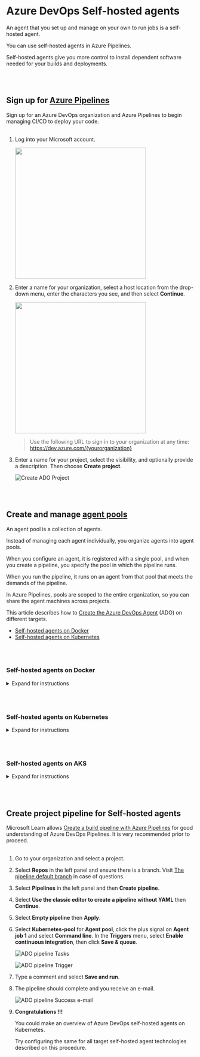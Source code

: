 # Azure DevOps Self-hosted agents

An agent that you set up and manage on your own to run jobs is a self-hosted agent.

You can use self-hosted agents in Azure Pipelines.

Self-hosted agents give you more control to install dependent software needed for your builds and deployments.

<br><br>
## Sign up for [Azure Pipelines](https://learn.microsoft.com/en-us/azure/devops/pipelines/get-started/pipelines-sign-up?view=azure-devops)

Sign up for an Azure DevOps organization and Azure Pipelines to begin managing CI/CD to deploy your code.<br><br>

1. Log into your Microsoft account.

   <img src="./images/ado-microsoft_account.png" width="350">

2. Enter a name for your organization, select a host location from the drop-down menu, enter the characters you see, and then select **Continue**.

   <img src="./images/ado-organization.png" width="350">

   > Use the following URL to sign in to your organization at any time: https://dev.azure.com/{yourorganization}

3. Enter a name for your project, select the visibility, and optionally provide a description. Then choose **Create project**.

   ![Create ADO Project](/images/ado-create_project.png)


<br><br>
## Create and manage [agent pools](https://learn.microsoft.com/en-us/azure/devops/pipelines/agents/pools-queues?view=azure-devops&tabs=yaml%2Cbrowser#create-agent-pools)

An agent pool is a collection of agents.

Instead of managing each agent individually, you organize agents into agent pools.

When you configure an agent, it is registered with a single pool, and when you create a pipeline, you specify the pool in which the pipeline runs.

When you run the pipeline, it runs on an agent from that pool that meets the demands of the pipeline.

In Azure Pipelines, pools are scoped to the entire organization, so you can share the agent machines across projects.

This article describes how to [Create the Azure DevOps Agent](https://learn.microsoft.com/en-us/azure/devops/pipelines/agents/pools-queues?view=azure-devops&tabs=yaml%2Cbrowser#create-agent-pools) (ADO) on different targets.

- [Self-hosted agents on Docker](#self-hosted-agents-on-docker)
- [Self-hosted agents on Kubernetes](#self-hosted-agents-on-kubernetes)


<br><br>
### Self-hosted agents on **Docker**

<details>
<summary>Expand for instructions</summary>

<br><br>
To be successful and get the most of this section, you are encouraged to have the [Docker Runtime](https://docs.docker.com/docker-for-windows/install/) ready.
<br><br>

1. Go to your organization and select **Organization settings**.

   ![ADO Organization Settings](/images/ado-organization_settings.png)

2. Select **Agent pools** in the left panel under **Pipelines**.

   ![ADO Organization Settings Agent pools](/images/ado-organization_settings-agent_pools.png)

3. Select **Add pool**.

4. Select **Self-hosted** for **Pool type**, type **Docker-pool** as the **Name** of the agent pool and select **Create**.

   <img src="./images/docker-organization_settings-agent_pools-add.png" width="350">

5. Create in your machine a directory of your choice and navigate into it.

   > Picture for example only.

   ![Doker dir](/images/docker-local_dir.png)

6. Save the following content to file **```Dockerfile```**.

   ```
   FROM ubuntu:20.04
   RUN DEBIAN_FRONTEND=noninteractive apt-get update
   RUN DEBIAN_FRONTEND=noninteractive apt-get upgrade -y

   RUN DEBIAN_FRONTEND=noninteractive apt-get install -y -qq --no-install-recommends \
       apt-transport-https \
       apt-utils \
       ca-certificates \
       curl \
       git \
       iputils-ping \
       jq \
       lsb-release \
       software-properties-common

   RUN curl -sL https://aka.ms/InstallAzureCLIDeb | bash

   # Can be 'linux-x64', 'linux-arm64', 'linux-arm', 'rhel.6-x64'.
   ENV TARGETARCH=linux-x64

   WORKDIR /azp

   COPY ./start.sh .
   RUN chmod +x start.sh

   ENTRYPOINT [ "./start.sh" ]
   ```

7. Save the following content to file **```start.sh```**.

   ```
   #!/bin/bash
   set -e

   if [ -z "$AZP_URL" ]; then
       echo 1>&2 "error: missing AZP_URL environment variable"
       exit 1
   fi

   if [ -z "$AZP_TOKEN_FILE" ]; then
       if [ -z "$AZP_TOKEN" ]; then
           echo 1>&2 "error: missing AZP_TOKEN environment variable"
           exit 1
       fi

       AZP_TOKEN_FILE=/azp/.token
       echo -n $AZP_TOKEN > "$AZP_TOKEN_FILE"
   fi

   unset AZP_TOKEN

   if [ -n "$AZP_WORK" ]; then
       mkdir -p "$AZP_WORK"
   fi

   export AGENT_ALLOW_RUNASROOT="1"

   cleanup() {
       if [ -e config.sh ]; then
           print_header "Cleanup. Removing Azure Pipelines agent..."

           # If the agent has some running jobs, the configuration removal process will fail.
           # So, give it some time to finish the job.
           while true; do
               ./config.sh remove --unattended --auth PAT --token $(cat "$AZP_TOKEN_FILE") && break

               echo "Retrying in 30 seconds..."
               sleep 30
           done
       fi
   }

   print_header() {
       lightcyan='\033[1;36m'
       nocolor='\033[0m'
       echo -e "${lightcyan}$1${nocolor}"
   }

   # Let the agent ignore the token env variables
   export VSO_AGENT_IGNORE=AZP_TOKEN,AZP_TOKEN_FILE

   print_header "1. Determining matching Azure Pipelines agent..."

   AZP_AGENT_PACKAGES=$(curl -LsS \
       -u user:$(cat "$AZP_TOKEN_FILE") \
       -H 'Accept:application/json;' \
       "$AZP_URL/_apis/distributedtask/packages/agent?platform=$TARGETARCH&top=1")

   AZP_AGENT_PACKAGE_LATEST_URL=$(echo "$AZP_AGENT_PACKAGES" | jq -r '.value[0].downloadUrl')

   if [ -z "$AZP_AGENT_PACKAGE_LATEST_URL" -o "$AZP_AGENT_PACKAGE_LATEST_URL" == "null" ]; then
       echo 1>&2 "error: could not determine a matching Azure Pipelines agent"
       echo 1>&2 "check that account '$AZP_URL' is correct and the token is valid for that account"
       exit 1
   fi

   print_header "2. Downloading and extracting Azure Pipelines agent..."

   curl -LsS $AZP_AGENT_PACKAGE_LATEST_URL | tar -xz & wait $!

   source ./env.sh

   print_header "3. Configuring Azure Pipelines agent..."

   ./config.sh --unattended \
       --agent "${AZP_AGENT_NAME:-$(hostname)}" \
       --url "$AZP_URL" \
       --auth PAT \
       --token $(cat "$AZP_TOKEN_FILE") \
       --pool "${AZP_POOL:-Default}" \
       --work "${AZP_WORK:-_work}" \
       --replace \
       --acceptTeeEula & wait $!

   print_header "4. Running Azure Pipelines agent..."

   trap 'cleanup; exit 0' EXIT
   trap 'cleanup; exit 130' INT
   trap 'cleanup; exit 143' TERM

   chmod +x ./run-docker.sh

   # To be aware of TERM and INT signals call run.sh
   # Running it with the --once flag at the end will shut down the agent after the build is executed
   ./run-docker.sh "$@" & wait $!
   ```

8. Build the container and push it into a Container Registry repository of your choice.

   ```console
   docker build -t kledsonhugo/adoagent:latest .
   docker push kledsonhugo/adoagent:latest
   ```

   > **Warning**

   > Replace ```kledsonhugo``` by your Container Registry account.

9. Run the container.

   ```console
   docker run \
       -e AZP_URL=$AZP_URL \
       -e AZP_TOKEN=$AZP_TOKEN \
       -e AZP_POOL=Docker-pool \
       kledsonhugo/adoagent:latest
   ```

   > **Warning**

   > You need replace ```$AZP_URL``` and ```$AZP_TOKEN``` with your ADO url and token.

   > Replace ```kledsonhugo``` by your Container Registry account.

   | Env Var | Description |
   |----------|---------------|
   | `AZP_URL` | The URL of the Azure DevOps or Azure DevOps Server instance. |
   | `AZP_TOKEN` | [Personal Access Token](https://learn.microsoft.com/en-us/azure/devops/organizations/accounts/use-personal-access-tokens-to-authenticate?view=azure-devops&amp%3Btabs=Windows&tabs=Windows) (PAT) with Agent Pools (read, manage) scope, created by a user who has permission to configure agents, at AZP_URL. |

10. Go to your **Organization settings**, select **Agent pools** and select **Docker-pool**.

11. You should now see your Docker containers connected in the **Agents** menu.

    ![ADO agent pool with connected agent](/images/docker-agents_connected.png)

    > You can run multiple containers in paralel as you want. In the picture there are 2 running as example.

</details>

<br><br>
### Self-hosted agents on **Kubernetes**

<details>
<summary>Expand for instructions</summary>

<br><br>
A [Kubernetes](https://kubernetes.io/docs/tasks/tools/) active software is required to perform this setion.
<br><br>

1. Go to your organization and select **Organization settings**.

   ![ADO Organization Settings](/images/ado-organization_settings.png)

2. Select **Agent pools** in the left panel under **Pipelines**.

   ![ADO Organization Settings Agent pools](/images/ado-organization_settings-agent_pools.png)

3. Select **Add pool**.

4. Select **Self-hosted** for **Pool type**, type **Kubernetes-pool** as the **Name** of the agent pool and select **Create**.

   <img src="./images/kubernetes-organization_settings-agent_pools-add.png" width="350">

5. Create in your machine a directory of your choice and navigate into it.

   > Picture for example only.

   ![Doker dir](/images/kubernetes-local_dir.png)

6. Save the following content to file **```Dockerfile```**.

   ```
   FROM ubuntu:20.04
   RUN DEBIAN_FRONTEND=noninteractive apt-get update
   RUN DEBIAN_FRONTEND=noninteractive apt-get upgrade -y

   RUN DEBIAN_FRONTEND=noninteractive apt-get install -y -qq --no-install-recommends \
       apt-transport-https \
       apt-utils \
       ca-certificates \
       curl \
       git \
       iputils-ping \
       jq \
       lsb-release \
       software-properties-common

   RUN curl -sL https://aka.ms/InstallAzureCLIDeb | bash

   # Can be 'linux-x64', 'linux-arm64', 'linux-arm', 'rhel.6-x64'.
   ENV TARGETARCH=linux-x64

   WORKDIR /azp

   COPY ./start.sh .
   RUN chmod +x start.sh

   ENTRYPOINT [ "./start.sh" ]
   ```

7. Save the following content to file **```start.sh```**.

   ```
   #!/bin/bash
   set -e

   if [ -z "$AZP_URL" ]; then
       echo 1>&2 "error: missing AZP_URL environment variable"
       exit 1
   fi

   if [ -z "$AZP_TOKEN_FILE" ]; then
       if [ -z "$AZP_TOKEN" ]; then
           echo 1>&2 "error: missing AZP_TOKEN environment variable"
           exit 1
       fi

       AZP_TOKEN_FILE=/azp/.token
       echo -n $AZP_TOKEN > "$AZP_TOKEN_FILE"
   fi

   unset AZP_TOKEN

   if [ -n "$AZP_WORK" ]; then
       mkdir -p "$AZP_WORK"
   fi

   export AGENT_ALLOW_RUNASROOT="1"

   cleanup() {
       if [ -e config.sh ]; then
           print_header "Cleanup. Removing Azure Pipelines agent..."

           # If the agent has some running jobs, the configuration removal process will fail.
           # So, give it some time to finish the job.
           while true; do
               ./config.sh remove --unattended --auth PAT --token $(cat "$AZP_TOKEN_FILE") && break

               echo "Retrying in 30 seconds..."
               sleep 30
           done
       fi
   }

   print_header() {
       lightcyan='\033[1;36m'
       nocolor='\033[0m'
       echo -e "${lightcyan}$1${nocolor}"
   }

   # Let the agent ignore the token env variables
   export VSO_AGENT_IGNORE=AZP_TOKEN,AZP_TOKEN_FILE

   print_header "1. Determining matching Azure Pipelines agent..."

   AZP_AGENT_PACKAGES=$(curl -LsS \
       -u user:$(cat "$AZP_TOKEN_FILE") \
       -H 'Accept:application/json;' \
       "$AZP_URL/_apis/distributedtask/packages/agent?platform=$TARGETARCH&top=1")

   AZP_AGENT_PACKAGE_LATEST_URL=$(echo "$AZP_AGENT_PACKAGES" | jq -r '.value[0].downloadUrl')

   if [ -z "$AZP_AGENT_PACKAGE_LATEST_URL" -o "$AZP_AGENT_PACKAGE_LATEST_URL" == "null" ]; then
       echo 1>&2 "error: could not determine a matching Azure Pipelines agent"
       echo 1>&2 "check that account '$AZP_URL' is correct and the token is valid for that account"
       exit 1
   fi

   print_header "2. Downloading and extracting Azure Pipelines agent..."

   curl -LsS $AZP_AGENT_PACKAGE_LATEST_URL | tar -xz & wait $!

   source ./env.sh

   print_header "3. Configuring Azure Pipelines agent..."

   ./config.sh --unattended \
       --agent "${AZP_AGENT_NAME:-$(hostname)}" \
       --url "$AZP_URL" \
       --auth PAT \
       --token $(cat "$AZP_TOKEN_FILE") \
       --pool "${AZP_POOL:-Default}" \
       --work "${AZP_WORK:-_work}" \
       --replace \
       --acceptTeeEula & wait $!

   print_header "4. Running Azure Pipelines agent..."

   trap 'cleanup; exit 0' EXIT
   trap 'cleanup; exit 130' INT
   trap 'cleanup; exit 143' TERM

   chmod +x ./run-docker.sh

   # To be aware of TERM and INT signals call run.sh
   # Running it with the --once flag at the end will shut down the agent after the build is executed
   ./run-docker.sh "$@" & wait $!
   ```

8. Build the container and push it into a Container Registry repository of your choice.

   ```console
   docker build -t kledsonhugo/adoagent:latest .
   docker push kledsonhugo/adoagent:latest
   ```

   > **Warning**

   > Replace ```kledsonhugo``` by your Container Registry account.

9. Save the following content to file **```deployment.yml```**.

   ```
   apiVersion: apps/v1
   kind: Deployment
   metadata:
   name: adoagent-deployment
   spec:
   selector:
       matchLabels:
       app: adoagent
   replicas: 2
   template:
       metadata:
       labels:
           app: adoagent
       spec:
       containers:
       - name: adoagent
           image: kledsonhugo/adoagent:latest
           env:
           - name: AZP_URL
             value: https://dev.azure.com/csu-csa-appinnovation
           - name: AZP_TOKEN
             value: XXXXXXXXXXXXXXXXXXXXXXXXXXXXX
           - name: AZP_POOL
             value: Kubernetes-pool
   ```

   > **Warning**

   > You need replace values for vars ```AZP_URL``` and ```AZP_TOKEN``` with your ADO url and token.

   > Replace ```kledsonhugo``` by your Container Registry account.

   | Env Var | Description |
   |----------|---------------|
   | `AZP_URL` | The URL of the Azure DevOps or Azure DevOps Server instance. |
   | `AZP_TOKEN` | [Personal Access Token](https://learn.microsoft.com/en-us/azure/devops/organizations/accounts/use-personal-access-tokens-to-authenticate?view=azure-devops&amp%3Btabs=Windows&tabs=Windows) (PAT) with Agent Pools (read, manage) scope, created by a user who has permission to configure agents, at AZP_URL. |

10. Deploy the Kubernetes pods.

    ```console
    kubectl apply -f deployment.yml
    ```

11. Validate if the Kubernetes pods are running with command ```kubectl get pods -o wide```.

    ![ADO agent running](/images/kubernetes-pods_running.png)

12. Go to your **Organization settings**, select **Agent pools** and select **Kubernetes-pool**.

13. You should now see your Kubernetes pods connected in the **Agents** menu.

    ![ADO agent connected](/images/kubernetes-agents_connected.png)

    > You can run multiple pods as you want. In the picture there are 2 online as example only.

</details>

<br><br>
### Self-hosted agents on **AKS**

<details>
<summary>Expand for instructions</summary>

<br><br>
The [Azure Command-Line Interface (CLI)](https://learn.microsoft.com/en-us/cli/azure/what-is-azure-cli) is required to perform this section.
<br><br>

1. Go to your organization and select **Organization settings**.

   ![ADO Organization Settings](/images/ado-organization_settings.png)

2. Select **Agent pools** in the left panel under **Pipelines**.

   ![ADO Organization Settings Agent pools](/images/ado-organization_settings-agent_pools.png)

3. Select **Add pool**.

4. Select **Self-hosted** for **Pool type**, type **AKS-pool** as the **Name** of the agent pool and select **Create**.

   <img src="./images/aks-organization_settings-agent_pools-add.png" width="350">

5. Create in your machine a directory of your choice and navigate into it.

   > Picture for example only.

   ![Doker dir](/images/aks-local_dir.png)

6. Save the following content to file **```Dockerfile```**.

   ```
   FROM ubuntu:20.04
   RUN DEBIAN_FRONTEND=noninteractive apt-get update
   RUN DEBIAN_FRONTEND=noninteractive apt-get upgrade -y

   RUN DEBIAN_FRONTEND=noninteractive apt-get install -y -qq --no-install-recommends \
       apt-transport-https \
       apt-utils \
       ca-certificates \
       curl \
       git \
       iputils-ping \
       jq \
       lsb-release \
       software-properties-common

   RUN curl -sL https://aka.ms/InstallAzureCLIDeb | bash

   # Can be 'linux-x64', 'linux-arm64', 'linux-arm', 'rhel.6-x64'.
   ENV TARGETARCH=linux-x64

   WORKDIR /azp

   COPY ./start.sh .
   RUN chmod +x start.sh

   ENTRYPOINT [ "./start.sh" ]
   ```

7. Save the following content to file **```start.sh```**.

   ```
   #!/bin/bash
   set -e

   if [ -z "$AZP_URL" ]; then
       echo 1>&2 "error: missing AZP_URL environment variable"
       exit 1
   fi

   if [ -z "$AZP_TOKEN_FILE" ]; then
       if [ -z "$AZP_TOKEN" ]; then
           echo 1>&2 "error: missing AZP_TOKEN environment variable"
           exit 1
       fi

       AZP_TOKEN_FILE=/azp/.token
       echo -n $AZP_TOKEN > "$AZP_TOKEN_FILE"
   fi

   unset AZP_TOKEN

   if [ -n "$AZP_WORK" ]; then
       mkdir -p "$AZP_WORK"
   fi

   export AGENT_ALLOW_RUNASROOT="1"

   cleanup() {
       if [ -e config.sh ]; then
           print_header "Cleanup. Removing Azure Pipelines agent..."

           # If the agent has some running jobs, the configuration removal process will fail.
           # So, give it some time to finish the job.
           while true; do
           ./config.sh remove --unattended --auth PAT --token $(cat "$AZP_TOKEN_FILE") && break

           echo "Retrying in 30 seconds..."
           sleep 30
           done
       fi
   }

   print_header() {
       lightcyan='\033[1;36m'
       nocolor='\033[0m'
       echo -e "${lightcyan}$1${nocolor}"
   }

   # Let the agent ignore the token env variables
   export VSO_AGENT_IGNORE=AZP_TOKEN,AZP_TOKEN_FILE

   print_header "1. Determining matching Azure Pipelines agent..."

   AZP_AGENT_PACKAGES=$(curl -LsS \
       -u user:$(cat "$AZP_TOKEN_FILE") \
       -H 'Accept:application/json;' \
       "$AZP_URL/_apis/distributedtask/packages/agent?platform=$TARGETARCH&top=1")

   AZP_AGENT_PACKAGE_LATEST_URL=$(echo "$AZP_AGENT_PACKAGES" | jq -r '.value[0].downloadUrl')

   if [ -z "$AZP_AGENT_PACKAGE_LATEST_URL" -o "$AZP_AGENT_PACKAGE_LATEST_URL" == "null" ]; then
       echo 1>&2 "error: could not determine a matching Azure Pipelines agent"
       echo 1>&2 "check that account '$AZP_URL' is correct and the token is valid for that account"
       exit 1
   fi

   print_header "2. Downloading and extracting Azure Pipelines agent..."

   curl -LsS $AZP_AGENT_PACKAGE_LATEST_URL | tar -xz & wait $!

   source ./env.sh

   print_header "3. Configuring Azure Pipelines agent..."

   ./config.sh --unattended \
       --agent "${AZP_AGENT_NAME:-$(hostname)}" \
       --url "$AZP_URL" \
       --auth PAT \
       --token $(cat "$AZP_TOKEN_FILE") \
       --pool "${AZP_POOL:-Default}" \
       --work "${AZP_WORK:-_work}" \
       --replace \
       --acceptTeeEula & wait $!

   print_header "4. Running Azure Pipelines agent..."

   trap 'cleanup; exit 0' EXIT
   trap 'cleanup; exit 130' INT
   trap 'cleanup; exit 143' TERM

   chmod +x ./run-docker.sh

   # To be aware of TERM and INT signals call run.sh
   # Running it with the --once flag at the end will shut down the agent after the build is executed
   ./run-docker.sh "$@" & wait $!
   ```

8. Deploy and configure Azure Kubernetes Service (AKS).

   > Follow the steps in [Quickstart: Deploy an Azure Kubernetes Service (AKS) cluster](https://learn.microsoft.com/en-us/azure/container-registry/container-registry-get-started-portal).

9. Deploy and configure Azure Container Registry.

   > Follow the steps in [Quickstart: Create an Azure container registry](https://learn.microsoft.com/en-us/azure/container-registry/container-registry-get-started-portal).

   > After this, you can push and pull containers from Azure Container Registry.

10. Build the container and push it into a Container Registry repository of your choice.

    ```console
    docker build -t akspoolacr.azurecr.io/adoagent:latest .
    docker push akspoolacr.azurecr.io/adoagent:latest
    ```

    > **Warning**

    > Replace ```akspoolacr.azurecr.io``` by your Container Registry account and ensure you are logged to the Container registry.

11. Save the following content to file **```deployment.yml```**.

    ```
    apiVersion: apps/v1
    kind: Deployment
    metadata:
    name: adoagent-deployment
    spec:
    selector:
        matchLabels:
        app: adoagent
    replicas: 2
    template:
        metadata:
        labels:
            app: adoagent
        spec:
        containers:
        - name: adoagent
            image: akspoolacr.azurecr.io/adoagent:latest
            env:
            - name: AZP_URL
              value: https://dev.azure.com/csu-csa-appinnovation
            - name: AZP_TOKEN
              value: XXXXXXXXXXXXXXXXXXXXXXXXXXXXX
            - name: AZP_POOL
              value: AKS-pool
    ```

    > **Warning**

    > You need replace values for vars ```AZP_URL``` and ```AZP_TOKEN``` with your ADO url and token.

    > Replace ```akspoolacr.azurecr.io``` by your Container Registry account.

    | Env Var | Description |
    |----------|---------------|
    | `AZP_URL` | The URL of the Azure DevOps or Azure DevOps Server instance. |
    | `AZP_TOKEN` | [Personal Access Token](https://learn.microsoft.com/en-us/azure/devops/organizations/accounts/use-personal-access-tokens-to-authenticate?view=azure-devops&amp%3Btabs=Windows&tabs=Windows) (PAT) with Agent Pools (read, manage) scope, created by a user who has permission to configure agents, at AZP_URL. |

12. Connect to your AKS cluster.

    ```console
    az account set --subscription $AZ_SUBSCRIPTION_ID
    az aks get-credentials --resource-group $AZ_AKS_CLUSTER --name $AZ_AKS_CLUSTER
    ```

    > **Warning**

    > You need replace ```$AZ_SUBSCRIPTION_ID```, ```$AZ_AKS_CLUSTER```  and ```$AZ_AKS_CLUSTER``` with your proper values.

13. Deploy the AKS pods.

    ```console
    kubectl apply -f deployment.yml
    ```

14. Validate if the AKS pods are running with command ```kubectl get pods -o wide```.

    ![ADO agent running](/images/aks-pods_running.png)

15. Go to your **Organization settings**, select **Agent pools** and select **AKS-pool**.

16. You should now see your AKS pods connected in the **Agents** menu.

    ![ADO agent connected](/images/aks-agents_connected.png)

    > You can run multiple pods as you want. In the picture there are 2 online as example only.

</details>

<br><br>
## Create project pipeline for Self-hosted agents

Microsoft Learn allows [Create a build pipeline with Azure Pipelines](https://learn.microsoft.com/en-us/training/modules/create-a-build-pipeline/?view=azure-devops) for good understanding of Azure DevOps Pipelines. It is very recommended prior to proceed.<br><br>

1. Go to your organization and select a project.

2. Select **Repos** in the left panel and ensure there is a branch. Visit [The pipeline default branch](https://learn.microsoft.com/en-us/azure/devops/pipelines/process/pipeline-default-branch?view=azure-devops) in case of questions.

3. Select **Pipelines** in the left panel and then **Create pipeline**.

4. Select **Use the classic editor to create a pipeline without YAML** then **Continue**.

5. Select **Empty pipeline** then **Apply**.

6. Select **Kubernetes-pool** for **Agent pool**, click the plus signal on **Agent job 1** and select **Command line**. In the **Triggers** menu, select **Enable continuous integration**, then click **Save & queue**.

   ![ADO pipeline Tasks](/images/ado-pipeline-tasks.png)

   ![ADO pipeline Trigger](/images/ado-pipeline-trigger.png)

7. Type a comment and select **Save and run**.

8. The pipeline should complete and you receive an e-mail.

   ![ADO pipeline Success e-mail](/images/ado-pipeline-success_email.png)

9. **Congratulations !!!**

   You could make an overview of Azure DevOps self-hosted agents on Kubernetes.
   
   Try configuring the same for all target self-hosted agent technologies described on this procedure.